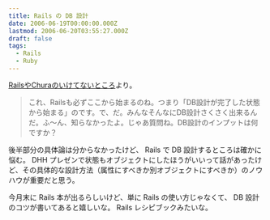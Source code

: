 ```yaml
---
title: Rails の DB 設計
date: 2006-06-19T00:00:00.000Z
lastmod: 2006-06-20T03:55:27.000Z
draft: false
tags:
  - Rails
  - Ruby
---
```


[RailsやChuraのいけてないところ](http://d.hatena.ne.jp/habuakihiro/20060617#1150545007)より。

> これ、Railsも必ずここから始まるのね。つまり「DB設計が完了した状態から始まる」のです。で、だ。みんなそんなにDB設計さくさく出来るんだ。ふ〜ん、知らなかったよ。じゃあ質問ね。DB設計のインプットは何ですか？

後半部分の具体論は分からなかったけど、 Rails で DB 設計するところは確かに悩む。 DHH プレゼンで状態もオブジェクトにしたほうがいいって話があったけど、その具体的な設計方法（属性にすべきか別オブジェクトにすべきか）のノウハウが重要だと思う。

今月末に Rails 本が出るらしいけど、単に Rails の使い方じゃなくて、 DB 設計のコツが書いてあると嬉しいな。 Rails レシピブックみたいな。
